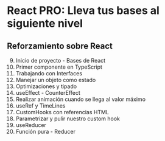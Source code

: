 
# React PRO: Lleva tus bases al siguiente nivel
## Reforzamiento sobre React

9. Inicio de proyecto - Bases de React
10. Primer componente en TypeScript
11. Trabajando con Interfaces
12. Manejar un objeto como estado
13. Optimizaciones y tipado
14. useEffect - CounterEffect
15. Realizar animación cuando se llega al valor máximo
16. useRef y TimeLines
17. CustomHooks con referencias HTML
18. Parametrizar y pulir nuestro custom hook
19. useReducer
20. Función pura - Reducer